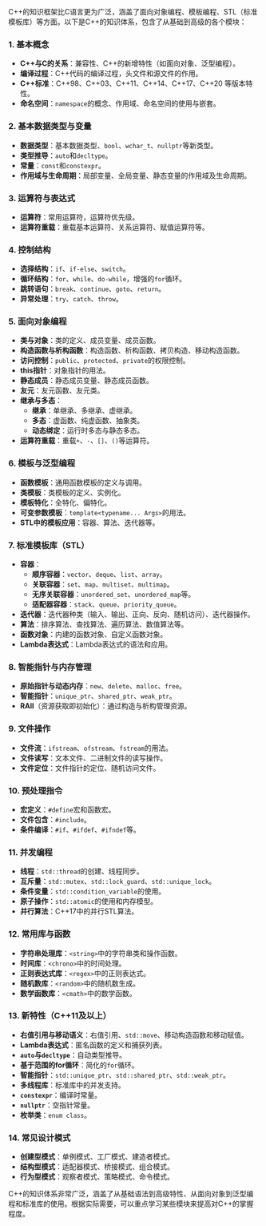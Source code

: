 C++的知识框架比C语言更为广泛，涵盖了面向对象编程、模板编程、STL（标准模板库）等方面。以下是C++的知识体系，包含了从基础到高级的各个模块：

### 1. 基本概念
   - **C++与C的关系**：兼容性、C++的新增特性（如面向对象、泛型编程）。
   - **编译过程**：C++代码的编译过程，头文件和源文件的作用。
   - **C++标准**：C++98、C++03、C++11、C++14、C++17、C++20 等版本特性。
   - **命名空间**：`namespace`的概念、作用域、命名空间的使用与嵌套。
   
### 2. 基本数据类型与变量
   - **数据类型**：基本数据类型、`bool`、`wchar_t`、`nullptr`等新类型。
   - **类型推导**：`auto`和`decltype`。
   - **常量**：`const`和`constexpr`。
   - **作用域与生命周期**：局部变量、全局变量、静态变量的作用域及生命周期。

### 3. 运算符与表达式
   - **运算符**：常用运算符，运算符优先级。
   - **运算符重载**：重载基本运算符、关系运算符、赋值运算符等。

### 4. 控制结构
   - **选择结构**：`if`、`if-else`、`switch`。
   - **循环结构**：`for`、`while`、`do-while`，增强的`for`循环。
   - **跳转语句**：`break`、`continue`、`goto`、`return`。
   - **异常处理**：`try`、`catch`、`throw`。

### 5. 面向对象编程
   - **类与对象**：类的定义、成员变量、成员函数。
   - **构造函数与析构函数**：构造函数、析构函数、拷贝构造、移动构造函数。
   - **访问控制**：`public`、`protected`、`private`的权限控制。
   - **this指针**：对象指针的用法。
   - **静态成员**：静态成员变量、静态成员函数。
   - **友元**：友元函数、友元类。
   - **继承与多态**：
      - **继承**：单继承、多继承、虚继承。
      - **多态**：虚函数、纯虚函数、抽象类。
      - **动态绑定**：运行时多态与静态多态。
   - **运算符重载**：重载`+`、`-`、`[]`、`()`等运算符。

### 6. 模板与泛型编程
   - **函数模板**：通用函数模板的定义与调用。
   - **类模板**：类模板的定义、实例化。
   - **模板特化**：全特化、偏特化。
   - **可变参数模板**：`template<typename... Args>`的用法。
   - **STL中的模板应用**：容器、算法、迭代器等。

### 7. 标准模板库（STL）
   - **容器**：
      - **顺序容器**：`vector`、`deque`、`list`、`array`。
      - **关联容器**：`set`、`map`、`multiset`、`multimap`。
      - **无序关联容器**：`unordered_set`、`unordered_map`等。
      - **适配器容器**：`stack`、`queue`、`priority_queue`。
   - **迭代器**：迭代器种类（输入、输出、正向、反向、随机访问）、迭代器操作。
   - **算法**：排序算法、查找算法、遍历算法、数值算法等。
   - **函数对象**：内建的函数对象、自定义函数对象。
   - **Lambda表达式**：Lambda表达式的语法和应用。

### 8. 智能指针与内存管理
   - **原始指针与动态内存**：`new`、`delete`、`malloc`、`free`。
   - **智能指针**：`unique_ptr`、`shared_ptr`、`weak_ptr`。
   - **RAII**（资源获取即初始化）：通过构造与析构管理资源。

### 9. 文件操作
   - **文件流**：`ifstream`、`ofstream`、`fstream`的用法。
   - **文件读写**：文本文件、二进制文件的读写操作。
   - **文件定位**：文件指针的定位、随机访问文件。

### 10. 预处理指令
   - **宏定义**：`#define`宏和函数宏。
   - **文件包含**：`#include`。
   - **条件编译**：`#if`、`#ifdef`、`#ifndef`等。

### 11. 并发编程
   - **线程**：`std::thread`的创建、线程同步。
   - **互斥量**：`std::mutex`、`std::lock_guard`、`std::unique_lock`。
   - **条件变量**：`std::condition_variable`的使用。
   - **原子操作**：`std::atomic`的使用和内存模型。
   - **并行算法**：C++17中的并行STL算法。

### 12. 常用库与函数
   - **字符串处理库**：`<string>`中的字符串类和操作函数。
   - **时间库**：`<chrono>`中的时间处理。
   - **正则表达式库**：`<regex>`中的正则表达式。
   - **随机数库**：`<random>`中的随机数生成。
   - **数学函数库**：`<cmath>`中的数学函数。

### 13. 新特性（C++11及以上）
   - **右值引用与移动语义**：右值引用、`std::move`、移动构造函数和移动赋值。
   - **Lambda表达式**：匿名函数的定义和捕获列表。
   - **`auto`与`decltype`**：自动类型推导。
   - **基于范围的for循环**：简化的`for`循环。
   - **智能指针**：`std::unique_ptr`、`std::shared_ptr`、`std::weak_ptr`。
   - **多线程库**：标准库中的并发支持。
   - **`constexpr`**：编译时常量。
   - **`nullptr`**：空指针常量。
   - **枚举类**：`enum class`。

### 14. 常见设计模式
   - **创建型模式**：单例模式、工厂模式、建造者模式。
   - **结构型模式**：适配器模式、桥接模式、组合模式。
   - **行为型模式**：观察者模式、策略模式、命令模式。

C++的知识体系非常广泛，涵盖了从基础语法到高级特性、从面向对象到泛型编程和标准库的使用。根据实际需要，可以重点学习某些模块来提高对C++的掌握程度。